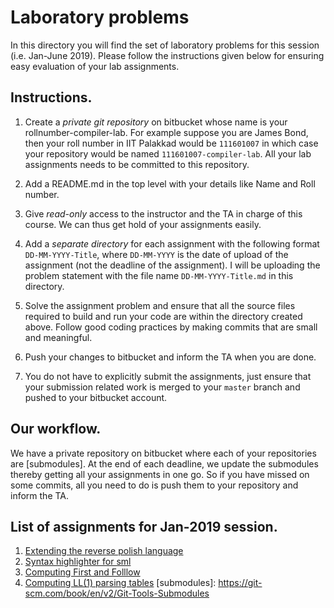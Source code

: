# Laboratory problems

In this directory you will find the set of laboratory problems for
this session (i.e. Jan-June 2019). Please follow the instructions
given below for ensuring easy evaluation of your lab assignments.

## Instructions.

1. Create a _private git repository_ on bitbucket whose name is your
   rollnumber-compiler-lab. For example suppose you are James Bond,
   then your roll number in IIT Palakkad would be `111601007` in which
   case your repository would be named `111601007-compiler-lab`. All
   your lab assignments needs to be committed to this repository.

2. Add a README.md in the top level with your details like Name and
   Roll number.

3. Give _read-only_ access to the instructor and the TA in charge of
   this course. We can thus get hold of your assignments easily.

4. Add a _separate directory_ for each assignment with the following
   format `DD-MM-YYYY-Title`, where `DD-MM-YYYY` is the date of upload
   of the assignment (not the deadline of the assignment). I will be
   uploading the problem statement with the file name
   `DD-MM-YYYY-Title.md` in this directory.

5. Solve the assignment problem and ensure that all the source files
   required to build and run your code are within the directory
   created above. Follow good coding practices by making commits that
   are small and meaningful.

6. Push your changes to bitbucket and inform the TA when you are done.

7. You do not have to explicitly submit the assignments, just ensure
   that your submission related work is merged to your `master` branch
   and pushed to your bitbucket account.

## Our workflow.

We have a private repository on bitbucket where each of your
repositories are [submodules]. At the end of each deadline, we update
the submodules thereby getting all your assignments in one go. So if
you have missed on some commits, all you need to do is push them to
your repository and inform the TA.

## List of assignments for Jan-2019 session.

1. [Extending the reverse polish language](10-01-2019-Extending-RP.md)
2. [Syntax highlighter for sml](17-01-2019-Syntax-highlighter-SML.md)
3. [Computing First and Folllow](31-01-2019-First-and-Follow.md)
4. [Computing LL(1) parsing tables](07-02-2019-Computing-LL-1-Parsing-Tables.md)
[submodules]: <https://git-scm.com/book/en/v2/Git-Tools-Submodules>
